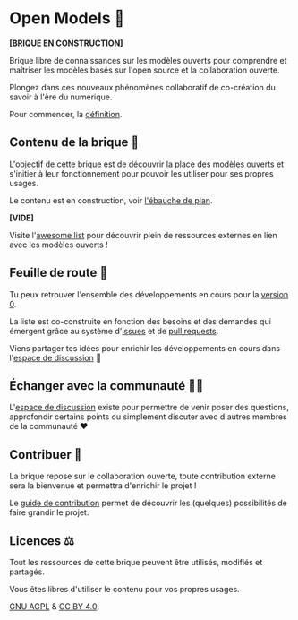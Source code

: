 # Open Models 🤯

**[BRIQUE EN CONSTRUCTION]**

Brique libre de connaissances sur les modèles ouverts pour comprendre et maîtriser les modèles basés sur l'open source et la collaboration ouverte.

Plongez dans ces nouveaux phénomènes collaboratif de co-création du savoir à l'ère du numérique.

Pour commencer, la [définition](/contenu/definition.md).

## Contenu de la brique 📖

L'objectif de cette brique est de découvrir la place des modèles ouverts et s'initier à leur fonctionnement pour pouvoir les utiliser pour ses propres usages.

Le contenu est en construction, voir [l'ébauche de plan](https://github.com/AbcSxyZ/Open-Models/issues/3).

**[VIDE]**

Visite l'[awesome list](/awesome-list.md) pour découvrir plein de ressources externes en lien avec les modèles ouverts !

## Feuille de route 🧭

Tu peux retrouver l'ensemble des développements en cours pour la [version
0](https://github.com/AbcSxyZ/Open-Models/projects/1).

La liste est co-construite en fonction des besoins et des demandes qui émergent grâce au système d'[issues](https://github.com/AbcSxyZ/Open-Models/issues) et de [pull requests](https://github.com/AbcSxyZ/Open-Models/pulls).

Viens partager tes idées pour enrichir les développements en cours dans l'[espace de discussion](https://github.com/AbcSxyZ/Open-Models/discussions) 💪


## Échanger avec la communauté 🤳🏼

L'[espace de discussion](https://github.com/AbcSxyZ/Open-Models/discussions/categories/questions) existe pour permettre de venir poser des questions, approfondir certains points ou simplement discuter avec d'autres membres de la communauté ❤️

## Contribuer 🐜

La brique repose sur le collaboration ouverte, toute contribution externe sera la bienvenue et permettra d'enrichir le projet !

Le [guide de contribution](/guide-contribution.md) permet de découvrir les (quelques) possibilités de faire grandir le projet.

## Licences ⚖️

Tout les ressources de cette brique peuvent être utilisés, modifiés et partagés.

Vous êtes libres d'utiliser le contenu pour vos propres usages.

[GNU AGPL](/LICENSE) & [CC BY 4.0](/LICENSE_CC).
